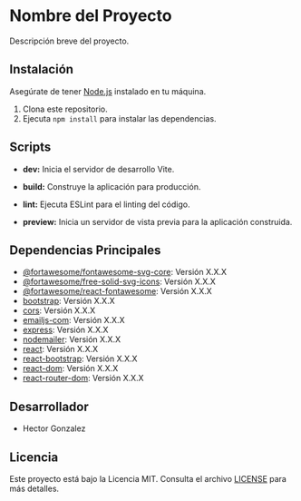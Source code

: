 # Nombre del Proyecto

Descripción breve del proyecto.

## Instalación

Asegúrate de tener [Node.js](https://nodejs.org/) instalado en tu máquina.

1. Clona este repositorio.
2. Ejecuta `npm install` para instalar las dependencias.

## Scripts

- **dev:** Inicia el servidor de desarrollo Vite.

- **build:** Construye la aplicación para producción.

- **lint:** Ejecuta ESLint para el linting del código.

- **preview:** Inicia un servidor de vista previa para la aplicación construida.


## Dependencias Principales

- [@fortawesome/fontawesome-svg-core](https://fontawesome.com/): Versión X.X.X
- [@fortawesome/free-solid-svg-icons](https://fontawesome.com/): Versión X.X.X
- [@fortawesome/react-fontawesome](https://fontawesome.com/): Versión X.X.X
- [bootstrap](https://getbootstrap.com/): Versión X.X.X
- [cors](https://www.npmjs.com/package/cors): Versión X.X.X
- [emailjs-com](https://www.emailjs.com/): Versión X.X.X
- [express](https://expressjs.com/): Versión X.X.X
- [nodemailer](https://nodemailer.com/): Versión X.X.X
- [react](https://reactjs.org/): Versión X.X.X
- [react-bootstrap](https://react-bootstrap.github.io/): Versión X.X.X
- [react-dom](https://reactjs.org/): Versión X.X.X
- [react-router-dom](https://reactrouter.com/): Versión X.X.X

## Desarrollador

- Hector Gonzalez

## Licencia

Este proyecto está bajo la Licencia MIT. Consulta el archivo [LICENSE](LICENSE) para más detalles.
